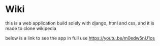 # Wiki

this is a web application build solely with django, html and css, and it is made to clone wikipedia

below is a link to see the app in full use
https://youtu.be/m0edw5nU1os
